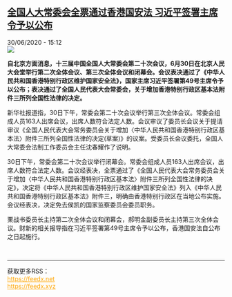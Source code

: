 <!--1593532504000-->
[全国人大常委会全票通过香港国安法 习近平签署主席令予以公布](http://www.rfi.fr//cn/%E4%B8%AD%E5%9B%BD/20200630-%E5%85%A8%E5%9B%BD%E4%BA%BA%E5%A4%A7%E5%B8%B8%E5%A7%94%E4%BC%9A%E5%85%A8%E7%A5%A8%E9%80%9A%E8%BF%87%E9%A6%99%E6%B8%AF%E5%9B%BD%E5%AE%89%E6%B3%95-%E4%B9%A0%E8%BF%91%E5%B9%B3%E7%AD%BE%E7%BD%B2%E4%B8%BB%E5%B8%AD%E4%BB%A4%E4%BA%88%E4%BB%A5%E5%85%AC%E5%B8%83)
------

<div>30/06/2020 - 15:12</div><img src="https://s.rfi.fr/media/display/9a28a9ec-bad2-11ea-ac34-005056bf87d6/w:310/p:16x9/2020-06-03T000000Z_502304217_RC2I1H9EBDRC_RTRMADP_3_HONGKONG-PROTESTS-ANNIVERSARY-TIMELINE.JPG"><p><strong>自北京方面消息，十三届中国全国人大常委会第二十次会议，6月30日在北京人民大会堂举行第二次全体会议、第三次全体会议和闭幕会。会议表决通过了《中华人民共和国香港特别行政区维护国家安全法》，国家主席习近平签署第49号主席令予以公布；表决通过了全国人民代表大会常委会，关于增加香港特别行政区基本法附件三所列全国性法律的决定。</strong></p><div class="t-content__body u-clearfix"><div class="m-interstitial"></div><p>新华社报道指，30日下午，常委会第二十次会议举行第三次全体会议。常委会组成人员163人出席会议，出席人数符合法定人数。会议审议了委员长会议关于提请审议《全国人民代表大会常务委员会关于增加〈中华人民共和国香港特别行政区基本法〉附件三所列全国性法律的决定(草案)》的议案。受委员长会议委托，全国人大常委会法制工作委员会主任沈春耀作了说明。</p><p>30日下午，常委会第二十次会议举行闭幕会。常委会组成人员163人出席会议，出席人数符合法定人数。会议经表决，全票通过了《全国人民代表大会常务委员会关于增加〈中华人民共和国香港特别行政区基本法〉附件三所列全国性法律的决定》，决定将《中华人民共和国香港特别行政区维护国家安全法》列入《中华人民共和国香港特别行政区基本法》附件三，明确由香港特别行政区在当地公布实施。会议经表决，决定免去侯凯的国家监察委员会委员职务。</p><p>栗战书委员长主持第二次全体会议和闭幕会，郝明金副委员长主持第三次全体会议。财新的相关报导指在习近平签署第49号主席令予以公布，香港国安法自公布之日起施行。</p><div class="o-self-promo o-self-promo--nl o-self-promo--hidden" data-selfpromo-newsletter></div><div class="o-self-promo o-self-promo--app o-self-promo--hidden" data-selfpromo-app></div></div><br><hr><div>获取更多RSS：<br><a href="https://feedx.net" style="color:orange" target="_blank">https://feedx.net</a> <br><a href="https://feedx.xyz" style="color:orange" target="_blank">https://feedx.xyz</a><br></div>
